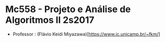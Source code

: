 # Mc558 - Projeto e Análise de Algoritmos II 2s2017

- Professor : (Flávio Keidi Miyazawa)[https://www.ic.unicamp.br/~fkm/]


